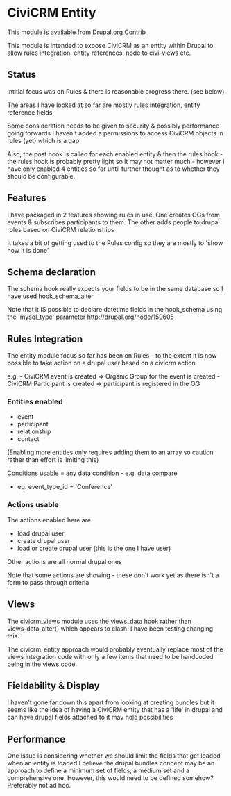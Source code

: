 CiviCRM Entity
==============

This module is available from [Drupal.org Contrib](https://drupal.org/project/civicrm_entity)

This module is intended to expose CiviCRM as an entity within Drupal to allow 
rules integration, entity references, node to civi-views etc.


## Status

Intitial focus was on Rules & there is reasonable progress there. (see below)

The areas I have looked at so far are mostly rules integration, entity reference fields

Some consideration needs to be given to security & possibly performance going forwards
I haven't added a permissions to access CiviCRM objects in rules (yet) which is a gap

Also, the post hook is called for each enabled entity & then the rules hook - the rules hook
is probably pretty light so it may not matter much - however I have only enabled 
4 entities so far until further thought as to whether they should be configurable. 

## Features

I have packaged in 2 features showing rules in use. One creates OGs from events & subscribes
participants to them. The other adds people to drupal roles based on CiviCRM relationships

It takes a bit of getting used to the Rules config so they are mostly to 'show how
it is done'

## Schema declaration

The schema hook really expects your fields to be in the same database so I have 
used hook_schema_alter


Note that it IS possible to declare datetime fields in the hook_schema using the 'mysql_type' parameter
http://drupal.org/node/159605

## Rules Integration

The entity module focus so far has been on Rules - to the extent it is now possible to take action on 
a drupal user based on a civicrm action

e.g. - CiviCRM event is created => Organic Group for the event is created
     - CiviCRM Participant is created => participant is registered in the OG
     
### Entities enabled

* event
* participant
* relationship
* contact

(Enabling more entities only requires adding them to an array  so caution rather than effort is limiting this)

Conditions usable = any data condition - e.g. data compare
 - eg. event_type_id = 'Conference'
 
### Actions usable

The actions enabled here are 

* load drupal user
* create drupal user
* load or create drupal user (this is the one I have user)

Other actions are all normal drupal ones
  
Note that some actions are showing - these don't work yet as there isn't a form to pass through criteria

## Views

The civicrm_views module uses the views_data hook rather than views_data_alter() which
appears to clash. I have been testing changing this.

The civicrm_entity approach would probably eventually replace most of the views integration
code with only a few items that need to be handcoded being in the views code.

## Fieldability & Display

I haven't gone far down this apart from looking at creating bundles but it seems like the idea 
of having a CiviCRM entity that has a 'life' in drupal and can have drupal fields attached
to it may hold possibilities

## Performance

One issue is considering whether we should limit the fields that get loaded when an entity is loaded
I believe the drupal bundles concept may be an approach to define a minimum set of fields, a medium set
and a comprehensive one. However, this would need to be defined somehow? Preferably not ad hoc.

